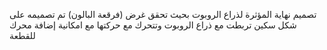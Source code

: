  تصميم نهاية  المؤثرة لذراع الروبوت بحيث تحقق غرض (فرقعة البالون) تم تصميمه على شكل سكين تربطت مع ذراع الروبوت وتتحرك  مع حركتها
مع امكانية إضافة محرك  للقطعة 
